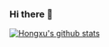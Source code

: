 ### Hi there 👋

[![Hongxu's github stats](https://github-readme-stats.vercel.app/api?username=ivy-end&bg_color=30,e96443,904e95&title_color=fff&text_color=fff)](https://github-readme-stats.vercel.app/api?username=ivy-end)

<!--
[![Top Langs](https://github-readme-stats.vercel.app/api/top-langs/?username=ivy-end&layout=compact)](https://github-readme-stats.vercel.app/api/top-langs/?username=ivy-end)
-->

<!--
**Ivy-End/Ivy-End** is a ✨ _special_ ✨ repository because its `README.md` (this file) appears on your GitHub profile.

Here are some ideas to get you started:

- 🔭 I’m currently working on ...
- 🌱 I’m currently learning ...
- 👯 I’m looking to collaborate on ...
- 🤔 I’m looking for help with ...
- 💬 Ask me about ...
- 📫 How to reach me: ...
- 😄 Pronouns: ...
- ⚡ Fun fact: ...
-->
